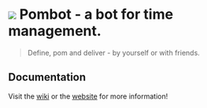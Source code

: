 # <img src="https://static.bocoup.com/pombot/pombot-icon.svg"> Pombot - a bot for time management.
> Define, pom and deliver - by yourself or with friends.

## Documentation

Visit the [wiki](http://github.com/bocoup/pombot/wiki) or the [website](http://pombot.bocoup.com) for more information!
